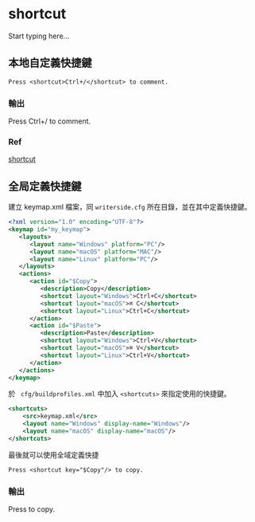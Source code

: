 # shortcut

Start typing here...

## 本地自定義快捷鍵

    Press <shortcut>Ctrl+/</shortcut> to comment.

### 輸出

Press <shortcut>Ctrl+/</shortcut> to comment.

### Ref

[shortcut](https://www.jetbrains.com/help/writerside/paragraphs.html#shortcut)

## 全局定義快捷鍵

建立 <path>keymap.xml</path> 檔案，同 `writerside.cfg` 所在目錄，並在其中定義快捷鍵。

```xml
<?xml version="1.0" encoding="UTF-8"?>
<keymap id="my_keymap">
   <layouts>
      <layout name="Windows" platform="PC"/>
      <layout name="macOS" platform="MAC"/>
      <layout name="Linux" platform="PC"/>
   </layouts>
   <actions>
      <action id="$Copy">
         <description>Copy</description>
         <shortcut layout="Windows">Ctrl+C</shortcut>
         <shortcut layout="macOS">⌘ C</shortcut>
         <shortcut layout="Linux">Ctrl+C</shortcut>
      </action>
      <action id="$Paste">
         <description>Paste</description>
         <shortcut layout="Windows">Ctrl+V</shortcut>
         <shortcut layout="macOS">⌘ V</shortcut>
         <shortcut layout="Linux">Ctrl+V</shortcut>
      </action>
   </actions>
</keymap>
```

於 ` cfg/buildprofiles.xml` 中加入 `<shortcuts>` 來指定使用的快捷鍵。

```xml
<shortcuts>
    <src>keymap.xml</src>
    <layout name="Windows" display-name="Windows"/>
    <layout name="macOS" display-name="macOS"/>
</shortcuts>
```

最後就可以使用全域定義快捷

    Press <shortcut key="$Copy"/> to copy.

### 輸出

Press <shortcut key="$Copy"/> to copy.